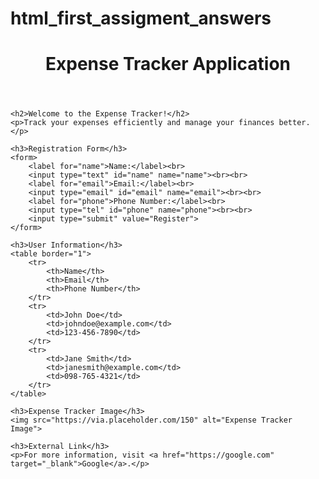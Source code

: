 # html_first_assigment_answers
<!DOCTYPE html>
<html lang="en">
<head>
    <meta charset="UTF-8">
    <meta name="viewport" content="width=device-width, initial-scale=1.0">
    <title>Expense Tracker Application</title>
</head>
<body>
    <header>
        <h1>Expense Tracker Application</h1>
    </header>
    
    <h2>Welcome to the Expense Tracker!</h2>
    <p>Track your expenses efficiently and manage your finances better.</p>
    
    <h3>Registration Form</h3>
    <form>
        <label for="name">Name:</label><br>
        <input type="text" id="name" name="name"><br><br>
        <label for="email">Email:</label><br>
        <input type="email" id="email" name="email"><br><br>
        <label for="phone">Phone Number:</label><br>
        <input type="tel" id="phone" name="phone"><br><br>
        <input type="submit" value="Register">
    </form>
    
    <h3>User Information</h3>
    <table border="1">
        <tr>
            <th>Name</th>
            <th>Email</th>
            <th>Phone Number</th>
        </tr>
        <tr>
            <td>John Doe</td>
            <td>johndoe@example.com</td>
            <td>123-456-7890</td>
        </tr>
        <tr>
            <td>Jane Smith</td>
            <td>janesmith@example.com</td>
            <td>098-765-4321</td>
        </tr>
    </table>
    
    <h3>Expense Tracker Image</h3>
    <img src="https://via.placeholder.com/150" alt="Expense Tracker Image">
    
    <h3>External Link</h3>
    <p>For more information, visit <a href="https://google.com" target="_blank">Google</a>.</p>
</body>
</html>
